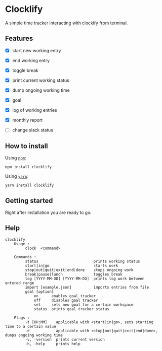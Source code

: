 # Clocklify

A simple time tracker interacting with clockify from terminal.

## Features

- [x] start new working entry
- [x] end working entry
- [x] toggle break
- [x] print current working status
- [x] dump ongoing working time

- [x] goal
- [x] log of working entries
- [x] monthly report
- [ ] change slack status

## How to install

Using [`npm`](https://www.npmjs.com):

```
npm install clocklify
```

Using [`yarn`](https://yarnpkg.com):

```
yarn install clocklify
```

## Getting started

Right after installation you are ready to go.

## Help

```
clocklify
    Usage :
         clock  <command>

    Commands :
         status                         prints working status
         start|in|go                    starts work
         stop|out|quit|exit|end|done    stops ongoing work
         break|pause|lunch              toggles break
         log [YYYY-MM-DD] [YYYY-MM-DD]  prints log work between entered range
         import [example.json]          imports entries from file
         goal [option]
             on      enables goal tracker
             off     disables goal tracker
             set     sets new goal for a certain workspace
             status  prints goal tracker status

    Flags :
         -t [HH:MM]    applicable with <start|in|go>, sets starting time to a certain value
         -d            applicable with <stop|out|quit|exit|end|done>, dumps ongoing working time
         -v, -version  prints current version
         -h, -help     prints help
```
